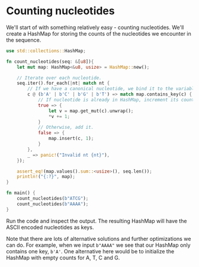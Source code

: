 # Counting nucleotides
We'll start of with something relatively easy - counting nucleotides. We'll create a HashMap for storing the counts of the nucleotides we encounter in the sequence.

```rust
use std::collections::HashMap;

fn count_nucleotides(seq: &[u8]){
    let mut map: HashMap<&u8, usize> = HashMap::new();

    // Iterate over each nucleotide.
    seq.iter().for_each(|nt| match nt {
        // If we have a canonical nucleotide, we bind it to the variable c.
        c @ (b'A' | b'C' | b'G' | b'T') => match map.contains_key(c) {
            // If nucleotide is already in HashMap, increment its count.
            true => {
                let v = map.get_mut(c).unwrap();
                *v += 1;
            }
            // Otherwise, add it.
            false => {
                map.insert(c, 1);
            }
        },
        _ => panic!("Invalid nt {nt}"),
    });

    assert_eq!(map.values().sum::<usize>(), seq.len());
    println!("{:?}", map);
}

fn main() {
    count_nucleotides(b"ATCG");
    count_nucleotides(b"AAAA");
}
```
Run the code and inspect the output. The resulting HashMap will have the ASCII encoded nucleotides as keys.

Note that there are lots of alternative solutions and further optimizations we can do. For example, when we input `b"AAAA"` we see that our HashMap only contains one key, `b'A'`. One alternative here would be to initialize the HashMap with empty counts for A, T, C and G.
